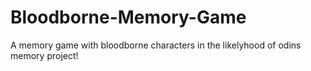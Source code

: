 # Bloodborne-Memory-Game
A memory game with bloodborne characters in the likelyhood of odins memory project!
